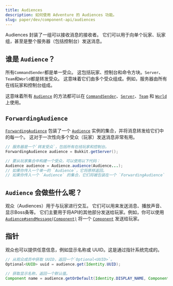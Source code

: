 ```yaml
---
title: Audiences
description: 如何使用 Adventure 的 Audiences 功能。
slug: paper/dev/component-api/audiences
---
```


Audiences 封装了一组可以接收消息的接收者。
它们可以用于向单个玩家、玩家组，甚至是整个服务器（包括控制台）发送消息。

## 谁是 `Audience`？

所有`CommandSender`都是单一受众。
这包括玩家、控制台和命令方块。`Server`、`Team`和`World`都是转发受众。
这意味着它们由多个受众组成。例如，服务器由所有在线玩家和控制台组成。

这意味着所有 [`Audience`](https://jd.advntr.dev/api/latest/net/kyori/adventure/audience/Audience.html)
的方法都可以在
[`CommandSender`](jd:paper:org.bukkit.command.CommandSender)、[`Server`](jd:paper:org.bukkit.Server)、[`Team`](jd:paper:org.bukkit.scoreboard.Team)
和 [`World`](jd:paper:org.bukkit.World) 上使用。

## `ForwardingAudience`

[`ForwardingAudience`](https://jd.advntr.dev/api/latest/net/kyori/adventure/audience/ForwardingAudience.html)
包装了一个 [`Audience`](https://jd.advntr.dev/api/latest/net/kyori/adventure/audience/Audience.html) 实例的集合，并将消息转发给它们中的每一个。
这对于一次性向多个受众（玩家）发送消息非常有用。

```java
// 服务器是一个`转发受众`，包括所有在线玩家和控制台。
ForwardingAudience audience = Bukkit.getServer();

// 要从玩家集合中构建一个受众，可以使用以下代码：
Audience audience = Audience.audience(Audience...);
// 如果你传入一个单一的 `Audience`，它将原样返回。
// 如果你传入一个 `Audience` 的集合，它们将被包装在一个 `ForwardingAudience` 中。
```

## `Audience` 会做些什么呢？

观众（Audiences）用于与玩家进行交互。
它们可以用来发送消息、播放声音、显示Boss条等。
它们主要用于将API的其他部分发送给玩家。例如，你可以使用 [`Audience#sendMessage(Component)`](https://jd.advntr.dev/api/latest/net/kyori/adventure/audience/Audience.html#sendMessage(net.kyori.adventure.text.Component)) 将一个 [`Component`](https://jd.advntr.dev/api/latest/net/kyori/adventure/text/Component.html) 发送给玩家。

## 指针

观众也可以提供任意信息，例如显示名称或 UUID。这是通过指针系统完成的。

```java
// 从观众成员中获取 UUID，返回一个`Optional<UUID>`。
Optional<UUID> uuid = audience.get(Identity.UUID);

// 获取显示名称，返回一个默认值。
Component name = audience.getOrDefault(Identity.DISPLAY_NAME, Component.text("没有显示名称！"));
```
